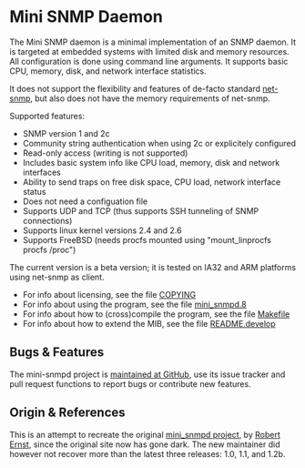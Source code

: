 Mini SNMP Daemon
================

The Mini SNMP daemon is a minimal implementation of an SNMP daemon.  It
is targeted at embedded systems with limited disk and memory resources.
All configuration is done using command line arguments.  It supports
basic CPU, memory, disk, and network interface statistics.

It does not support the flexibility and features of de-facto standard
[net-snmp][], but also does not have the memory requirements of net-snmp.

Supported features:

* SNMP version 1 and 2c
* Community string authentication when using 2c or explicitely configured
* Read-only access (writing is not supported)
* Includes basic system info like CPU load, memory, disk and network interfaces
* Ability to send traps on free disk space, CPU load, network interface status
* Does not need a configuation file
* Supports UDP and TCP (thus supports SSH tunneling of SNMP connections)
* Supports linux kernel versions 2.4 and 2.6
* Supports FreeBSD (needs procfs mounted using "mount_linprocfs procfs /proc")

The current version is a beta version; it is tested on IA32 and ARM platforms
using net-snmp as client.

- For info about licensing, see the file [COPYING][license]
- For info about using the program, see the file [mini_snmpd.8][man]
- For info about how to (cross)compile the program, see the file [Makefile][build]
- For info about how to extend the MIB, see the file [README.develop][contrib]


Bugs & Features
---------------

The mini-snmpd project is [maintained at GitHub][github], use its issue
tracker and pull request functions to report bugs or contribute new
features.


Origin & References
-------------------

This is an attempt to recreate the original [mini_snmpd project][1], by
[Robert Ernst][author], since the original site now has gone dark.  The
new maintainer did however not recover more than the latest three
releases: 1.0, 1.1, and 1.2b.

[1]: http://members.aon.at/linuxfreak/linux/mini_snmpd.html
[man]: http://ftp.troglobit.com/mini-snmpd/mini-snmpd.html
[github]: https://github.com/troglobit/mini-snmpd
[license]: https://github.com/troglobit/mini-snmpd/blob/master/COPYING
[contrib]: https://github.com/troglobit/mini-snmpd/blob/master/README.develop
[build]: https://github.com/troglobit/mini-snmpd/blob/master/Makefile
[author]: <mailto:robert.ernst@aon.at>
[net-snmp]: http://www.net-snmp.org/
